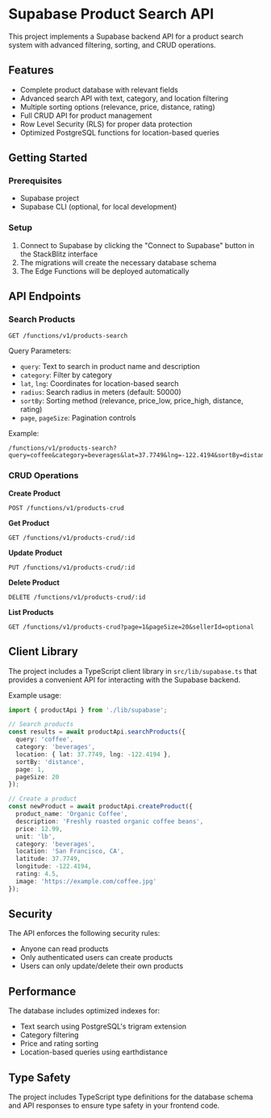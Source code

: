 # Supabase Product Search API

This project implements a Supabase backend API for a product search system with advanced filtering, sorting, and CRUD operations.

## Features

- Complete product database with relevant fields
- Advanced search API with text, category, and location filtering
- Multiple sorting options (relevance, price, distance, rating)
- Full CRUD API for product management
- Row Level Security (RLS) for proper data protection
- Optimized PostgreSQL functions for location-based queries

## Getting Started

### Prerequisites

- Supabase project
- Supabase CLI (optional, for local development)

### Setup

1. Connect to Supabase by clicking the "Connect to Supabase" button in the StackBlitz interface
2. The migrations will create the necessary database schema
3. The Edge Functions will be deployed automatically

## API Endpoints

### Search Products

```
GET /functions/v1/products-search
```

Query Parameters:
- `query`: Text to search in product name and description
- `category`: Filter by category
- `lat`, `lng`: Coordinates for location-based search
- `radius`: Search radius in meters (default: 50000)
- `sortBy`: Sorting method (relevance, price_low, price_high, distance, rating)
- `page`, `pageSize`: Pagination controls

Example:
```
/functions/v1/products-search?query=coffee&category=beverages&lat=37.7749&lng=-122.4194&sortBy=distance&page=1&pageSize=20
```

### CRUD Operations

**Create Product**
```
POST /functions/v1/products-crud
```

**Get Product**
```
GET /functions/v1/products-crud/:id
```

**Update Product**
```
PUT /functions/v1/products-crud/:id
```

**Delete Product**
```
DELETE /functions/v1/products-crud/:id
```

**List Products**
```
GET /functions/v1/products-crud?page=1&pageSize=20&sellerId=optional
```

## Client Library

The project includes a TypeScript client library in `src/lib/supabase.ts` that provides a convenient API for interacting with the Supabase backend.

Example usage:

```typescript
import { productApi } from './lib/supabase';

// Search products
const results = await productApi.searchProducts({
  query: 'coffee',
  category: 'beverages',
  location: { lat: 37.7749, lng: -122.4194 },
  sortBy: 'distance',
  page: 1,
  pageSize: 20
});

// Create a product
const newProduct = await productApi.createProduct({
  product_name: 'Organic Coffee',
  description: 'Freshly roasted organic coffee beans',
  price: 12.99,
  unit: 'lb',
  category: 'beverages',
  location: 'San Francisco, CA',
  latitude: 37.7749,
  longitude: -122.4194,
  rating: 4.5,
  image: 'https://example.com/coffee.jpg'
});
```

## Security

The API enforces the following security rules:
- Anyone can read products
- Only authenticated users can create products
- Users can only update/delete their own products

## Performance

The database includes optimized indexes for:
- Text search using PostgreSQL's trigram extension
- Category filtering
- Price and rating sorting
- Location-based queries using earthdistance

## Type Safety

The project includes TypeScript type definitions for the database schema and API responses to ensure type safety in your frontend code.